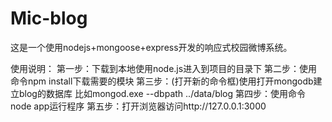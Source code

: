 # Mic-blog
这是一个使用nodejs+mongoose+express开发的响应式校园微博系统。

使用说明：
第一步：下载到本地使用node.js进入到项目的目录下
第二步：使用命令npm install下载需要的模块
第三步：(打开新的命令框)使用打开mongodb建立blog的数据库 比如mongod.exe --dbpath ../data/blog
第四步：使用命令node app运行程序
第五步：打开浏览器访问http://127.0.0.1:3000
